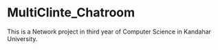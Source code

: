 # MultiClinte_Chatroom
This is a Network project in third year of Computer Science in Kandahar University.  
